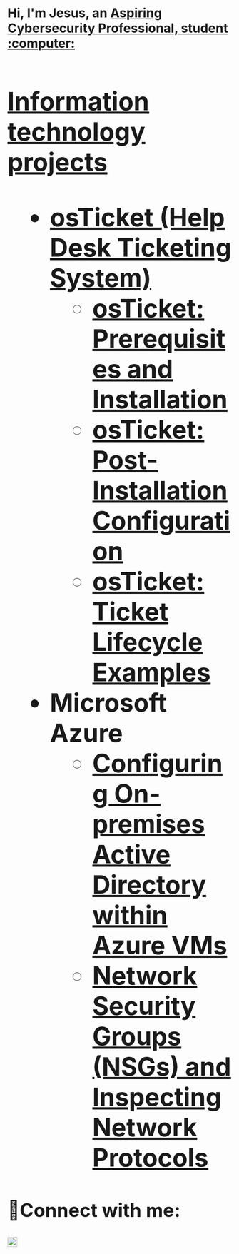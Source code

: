 <h1>Hi, I'm Jesus, an <a href="https://www.linkedin.com/in/jesus-m-martinez619">Aspiring Cybersecurity Professional, student :computer: <h1>

  
Information technology projects

  
- <b>osTicket (Help Desk Ticketing System)</b>
  - [osTicket: Prerequisites and Installation](https://github.com/JesusMartinez619/osticket-prereqs)
  - [osTicket: Post-Installation Configuration](https://github.com/JesusMartinez619/post-install-config)
  - [osTicket: Ticket Lifecycle Examples](https://github.com/JesusMartinez619/ticket-lifecycle)
- <b>Microsoft Azure</b>
  - [Configuring On-premises Active Directory within Azure VMs](https://github.com/JesusMartinez619/configure-ad)
  - [Network Security Groups (NSGs) and Inspecting Network Protocols](https://github.com/JesusMartinez619/azure-network-protocols)

<h2>🤳Connect with me:</h2>

[<img align="left" alt="Josh | LinkedIn" width="22px" src="https://cdn.jsdelivr.net/npm/simple-icons@v3/icons/linkedin.svg" />][linkedin]

[linkedin]: https://www.linkedin.com/in/jesus-m-martinez619/

